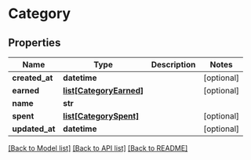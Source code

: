 # Category

## Properties
Name | Type | Description | Notes
------------ | ------------- | ------------- | -------------
**created_at** | **datetime** |  | [optional] 
**earned** | [**list[CategoryEarned]**](CategoryEarned.md) |  | [optional] 
**name** | **str** |  | 
**spent** | [**list[CategorySpent]**](CategorySpent.md) |  | [optional] 
**updated_at** | **datetime** |  | [optional] 

[[Back to Model list]](../README.md#documentation-for-models) [[Back to API list]](../README.md#documentation-for-api-endpoints) [[Back to README]](../README.md)


